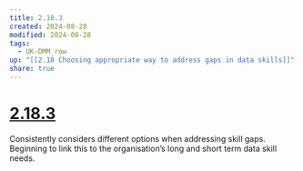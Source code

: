 ```yaml
---
title: 2.18.3
created: 2024-08-28
modified: 2024-08-28
tags:
  - UK-DMM_row
up: "[[2.18 Choosing appropriate way to address gaps in data skills]]"
share: true
---
```

# [2.18.3](2.18.3.md)

Consistently considers different options when addressing skill gaps. Beginning to link this to the organisation’s long and short term data skill needs.
